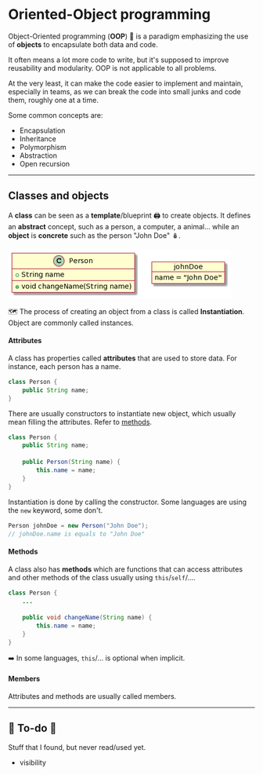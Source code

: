 # Oriented-Object programming

<div class="row row-cols-md-2"><div>

Object-Oriented programming (**OOP**) 🧸 is a paradigm emphasizing the use of **objects** to encapsulate both data and code.

It often means a lot more code to write, but it's supposed to improve reusability and modularity. OOP is not applicable to all problems. 

At the very least, it can make the code easier to implement and maintain, especially in teams, as we can break the code into small junks and code them, roughly one at a time.
</div><div>

Some common concepts are:

* Encapsulation
* Inheritance
* Polymorphism
* Abstraction
* Open recursion
</div></div>

<hr class="sep-both">

## Classes and objects

<div class="row row-cols-md-2"><div>

A **class** can be seen as a **template**/blueprint 🖨️ to create objects. It defines an **abstract** concept, such as a person, a computer, a animal... while an **object** is **concrete** such as the person "John Doe" 🪆.

![Class and object](_images/class_and_object.png)

🗺️ The process of creating an object from a class is called **Instantiation**. Object are commonly called instances.

#### Attributes

A class has properties called **attributes** that are used to store data. For instance, each person has a name.

```java
class Person {
    public String name;
}
```

There are usually constructors to instantiate new object, which usually mean filling the attributes. Refer to [methods](#methods).

```java
class Person {
    public String name;
    
    public Person(String name) {
        this.name = name;
    }
}
```

Instantiation is done by calling the constructor. Some languages are using the `new` keyword, some don't.

```java
Person johnDoe = new Person("John Doe");
// johnDoe.name is equals to "John Doe"
```

</div><div>

#### Methods

A class also has **methods** which are functions that can access attributes and other methods of the class usually using `this`/`self`/....

```java
class Person {
    ...
    
    public void changeName(String name) {
        this.name = name;
    }
}
```

➡️ In some languages, `this`/... is optional when implicit.

#### Members

Attributes and methods are usually called members. 

</div></div>

<hr class="sep-both">

## 👻 To-do 👻

Stuff that I found, but never read/used yet.

<div class="row row-cols-md-2"><div>

* visibility
</div><div>

</div></div>